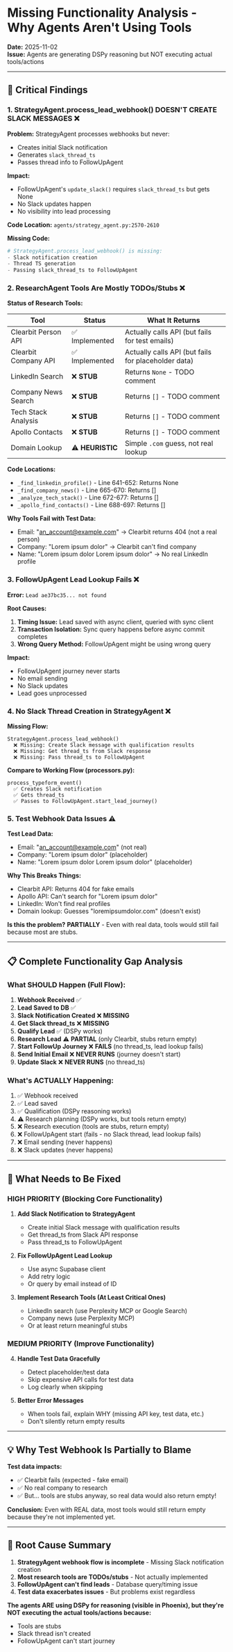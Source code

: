 # Missing Functionality Analysis - Why Agents Aren't Using Tools

**Date:** 2025-11-02  
**Issue:** Agents are generating DSPy reasoning but NOT executing actual tools/actions

---

## 🚨 Critical Findings

### 1. **StrategyAgent.process_lead_webhook() DOESN'T CREATE SLACK MESSAGES** ❌

**Problem:** StrategyAgent processes webhooks but never:
- Creates initial Slack notification
- Generates `slack_thread_ts` 
- Passes thread info to FollowUpAgent

**Impact:**
- FollowUpAgent's `update_slack()` requires `slack_thread_ts` but gets None
- No Slack updates happen
- No visibility into lead processing

**Code Location:** `agents/strategy_agent.py:2570-2610`

**Missing Code:**
```python
# StrategyAgent.process_lead_webhook() is missing:
- Slack notification creation
- Thread TS generation
- Passing slack_thread_ts to FollowUpAgent
```

### 2. **ResearchAgent Tools Are Mostly TODOs/Stubs** ❌

**Status of Research Tools:**

| Tool | Status | What It Returns |
|------|--------|----------------|
| Clearbit Person API | ✅ Implemented | Actually calls API (but fails for test emails) |
| Clearbit Company API | ✅ Implemented | Actually calls API (but fails for placeholder data) |
| LinkedIn Search | ❌ **STUB** | Returns `None` - TODO comment |
| Company News Search | ❌ **STUB** | Returns `[]` - TODO comment |
| Tech Stack Analysis | ❌ **STUB** | Returns `[]` - TODO comment |
| Apollo Contacts | ❌ **STUB** | Returns `[]` - TODO comment |
| Domain Lookup | ⚠️ **HEURISTIC** | Simple `.com` guess, not real lookup |

**Code Locations:**
- `_find_linkedin_profile()` - Line 641-652: Returns None
- `_find_company_news()` - Line 665-670: Returns []
- `_analyze_tech_stack()` - Line 672-677: Returns []
- `_apollo_find_contacts()` - Line 688-697: Returns []

**Why Tools Fail with Test Data:**
- Email: "an_account@example.com" → Clearbit returns 404 (not a real person)
- Company: "Lorem ipsum dolor" → Clearbit can't find company
- Name: "Lorem ipsum dolor Lorem ipsum dolor" → No real LinkedIn profile

### 3. **FollowUpAgent Lead Lookup Fails** ❌

**Error:** `Lead ae37bc35... not found`

**Root Causes:**
1. **Timing Issue:** Lead saved with async client, queried with sync client
2. **Transaction Isolation:** Sync query happens before async commit completes
3. **Wrong Query Method:** FollowUpAgent might be using wrong query

**Impact:**
- FollowUpAgent journey never starts
- No email sending
- No Slack updates
- Lead goes unprocessed

### 4. **No Slack Thread Creation in StrategyAgent** ❌

**Missing Flow:**
```
StrategyAgent.process_lead_webhook()
  ❌ Missing: Create Slack message with qualification results
  ❌ Missing: Get thread_ts from Slack response
  ❌ Missing: Pass thread_ts to FollowUpAgent
```

**Compare to Working Flow (processors.py):**
```
process_typeform_event()
  ✅ Creates Slack notification
  ✅ Gets thread_ts
  ✅ Passes to FollowUpAgent.start_lead_journey()
```

### 5. **Test Webhook Data Issues** ⚠️

**Test Lead Data:**
- Email: "an_account@example.com" (not real)
- Company: "Lorem ipsum dolor" (placeholder)
- Name: "Lorem ipsum dolor Lorem ipsum dolor" (placeholder)

**Why This Breaks Things:**
- Clearbit API: Returns 404 for fake emails
- Apollo API: Can't search for "Lorem ipsum dolor"
- LinkedIn: Won't find real profiles
- Domain lookup: Guesses "loremipsumdolor.com" (doesn't exist)

**Is this the problem?** **PARTIALLY** - Even with real data, tools would still fail because most are stubs.

---

## 📋 Complete Functionality Gap Analysis

### What SHOULD Happen (Full Flow):

1. **Webhook Received** ✅
2. **Lead Saved to DB** ✅  
3. **Slack Notification Created** ❌ **MISSING**
4. **Get Slack thread_ts** ❌ **MISSING**
5. **Qualify Lead** ✅ (DSPy works)
6. **Research Lead** ⚠️ **PARTIAL** (only Clearbit, stubs return empty)
7. **Start FollowUp Journey** ❌ **FAILS** (no thread_ts, lead lookup fails)
8. **Send Initial Email** ❌ **NEVER RUNS** (journey doesn't start)
9. **Update Slack** ❌ **NEVER RUNS** (no thread_ts)

### What's ACTUALLY Happening:

1. ✅ Webhook received
2. ✅ Lead saved
3. ✅ Qualification (DSPy reasoning works)
4. ⚠️ Research planning (DSPy works, but tools return empty)
5. ❌ Research execution (tools are stubs, return empty)
6. ❌ FollowUpAgent start (fails - no Slack thread, lead lookup fails)
7. ❌ Email sending (never happens)
8. ❌ Slack updates (never happens)

---

## 🔧 What Needs to Be Fixed

### HIGH PRIORITY (Blocking Core Functionality)

1. **Add Slack Notification to StrategyAgent**
   - Create initial Slack message with qualification results
   - Get thread_ts from Slack API response
   - Pass thread_ts to FollowUpAgent

2. **Fix FollowUpAgent Lead Lookup**
   - Use async Supabase client
   - Add retry logic
   - Or query by email instead of ID

3. **Implement Research Tools (At Least Critical Ones)**
   - LinkedIn search (use Perplexity MCP or Google Search)
   - Company news (use Perplexity MCP)
   - Or at least return meaningful stubs

### MEDIUM PRIORITY (Improve Functionality)

4. **Handle Test Data Gracefully**
   - Detect placeholder/test data
   - Skip expensive API calls for test data
   - Log clearly when skipping

5. **Better Error Messages**
   - When tools fail, explain WHY (missing API key, test data, etc.)
   - Don't silently return empty results

---

## 💡 Why Test Webhook Is Partially to Blame

**Test data impacts:**
- ✅ Clearbit fails (expected - fake email)
- ✅ No real company to research
- ✅ But... tools are stubs anyway, so real data would also return empty!

**Conclusion:** Even with REAL data, most tools would still return empty because they're not implemented yet.

---

## 🎯 Root Cause Summary

1. **StrategyAgent webhook flow is incomplete** - Missing Slack notification creation
2. **Most research tools are TODOs/stubs** - Not actually implemented
3. **FollowUpAgent can't find leads** - Database query/timing issue
4. **Test data exacerbates issues** - But problems exist regardless

**The agents ARE using DSPy for reasoning (visible in Phoenix), but they're NOT executing the actual tools/actions because:**
- Tools are stubs
- Slack thread isn't created
- FollowUpAgent can't start journey

